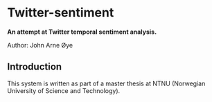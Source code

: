 Twitter-sentiment
=================

**An attempt at Twitter temporal sentiment analysis.**

Author: John Arne Øye

Introduction
------------

This system is written as part of a master thesis at NTNU (Norwegian University of Science and Technology).
